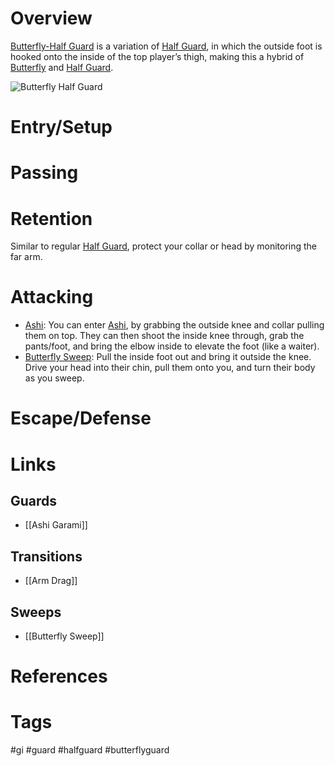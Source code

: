 # Overview

<u>Butterfly-Half Guard</u> is a variation of [Half Guard](obsidian://open?vault=Obsidian-BJJ-Notes&file=Guards%2FHalf%20Guard), in which the outside foot is hooked onto the inside of the top player’s thigh, making this a hybrid of [Butterfly](obsidian://open?vault=Obsidian-BJJ-Notes&file=Guards%2FButterfly%20Guard) and [Half Guard](obsidian://open?vault=Obsidian-BJJ-Notes&file=Guards%2FHalf%20Guard).

![Butterfly Half Guard](https://www.grapplearts.com/wp-content/uploads/2012/03/Half-Butterfly-no-gi-UH.jpg)
# Entry/Setup
# Passing
# Retention
Similar to regular [Half Guard](obsidian://open?vault=Obsidian-BJJ-Notes&file=Guards%2FHalf%20Guard), protect your collar or head by monitoring the far arm.
# Attacking
- [Ashi](obsidian://open?vault=Obsidian-BJJ-Notes&file=Guards%2FAshi%20Garami): You can enter [Ashi](obsidian://open?vault=Obsidian-BJJ-Notes&file=Guards%2FAshi%20Garami), by grabbing the outside knee and collar pulling them on top. They can then shoot the inside knee through, grab the pants/foot, and bring the elbow inside to elevate the foot (like a waiter).
- [Butterfly Sweep](obsidian://open?vault=Obsidian-BJJ-Notes&file=Sweeps%2FButterfly%20Sweep): Pull the inside foot out and bring it outside the knee. Drive your head into their chin, pull them onto you, and turn their body as you sweep.
# Escape/Defense

# Links
## Guards
- [[Ashi Garami]]
## Transitions
- [[Arm Drag]]
## Sweeps
- [[Butterfly Sweep]]
# References
# Tags
#gi #guard #halfguard #butterflyguard